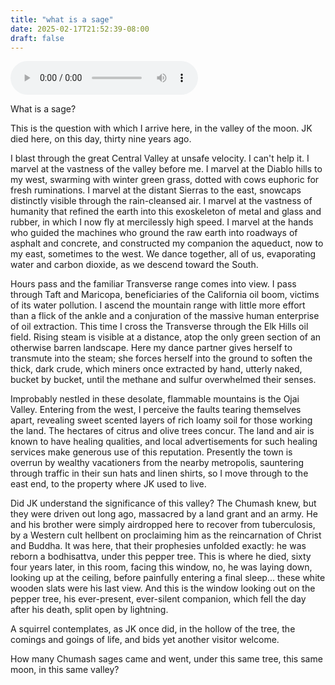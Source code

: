 ```yaml
---
title: "what is a sage"
date: 2025-02-17T21:52:39-08:00
draft: false
---
```

<audio controls>
  <source src="/audio/what_is.mp3" type="audio/mp3">
  Your browser does not support the audio element.
</audio>

What is a sage?

This is the question with which I arrive here, in the valley of the moon. JK died here, on this day, thirty nine years ago.

I blast through the great Central Valley at unsafe velocity. I can't help it. I marvel at the vastness of the valley before me. I marvel at the Diablo hills to my west, swarming with winter green grass, dotted with cows euphoric for fresh ruminations. I marvel at the distant Sierras to the east, snowcaps distinctly visible through the rain-cleansed air. I marvel at the vastness of humanity that refined the earth into this exoskeleton of metal and glass and rubber, in which I now fly at mercilessly high speed. I marvel at the hands who guided the machines who ground the raw earth into roadways of asphalt and concrete, and constructed my companion the aqueduct, now to my east, sometimes to the west. We dance together, all of us, evaporating water and carbon dioxide, as we descend toward the South.

Hours pass and the familiar Transverse range comes into view. I pass through Taft and Maricopa, beneficiaries of the California oil boom, victims of its water pollution. I ascend the mountain range with little more effort than a flick of the ankle and a conjuration of the massive human enterprise of oil extraction. This time I cross the Transverse through the Elk Hills oil field. Rising steam is visible at a distance, atop the only green section of an otherwise barren landscape. Here my dance partner gives herself to transmute into the steam; she forces herself into the ground to soften the thick, dark crude, which miners once extracted by hand, utterly naked, bucket by bucket, until the methane and sulfur overwhelmed their senses.

Improbably nestled in these desolate, flammable mountains is the Ojai Valley. Entering from the west, I perceive the faults tearing themselves apart, revealing sweet scented layers of rich loamy soil for those working the land. The hectares of citrus and olive trees concur. The land and air is known to have healing qualities, and local advertisements for such healing services make generous use of this reputation. Presently the town is overrun by wealthy vacationers from the nearby metropolis, sauntering through traffic in their sun hats and linen shirts, so I move through to the east end, to the property where JK used to live.

Did JK understand the significance of this valley? The Chumash knew, but they were driven out long ago, massacred by a land grant and an army. He and his brother were simply airdropped here to recover from tuberculosis, by a Western cult hellbent on proclaiming him as the reincarnation of Christ and Buddha. It was here, that their prophesies unfolded exactly: he was reborn a bodhisattva, under this pepper tree. This is where he died, sixty four years later, in this room, facing this window, no, he was laying down, looking up at the ceiling, before painfully entering a final sleep... these white wooden slats were his last view. And this is the window looking out on the pepper tree, his ever-present, ever-silent companion, which fell the day after his death, split open by lightning.

A squirrel contemplates, as JK once did, in the hollow of the tree, the comings and goings of life, and bids yet another visitor welcome.

How many Chumash sages came and went, under this same tree, this same moon, in this same valley?
